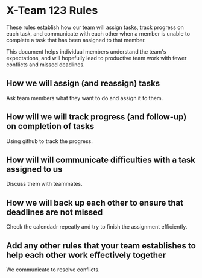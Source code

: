 # X-Team 123 Rules

These rules establish how our team will assign tasks,
track progress on each task, and communicate with each other 
when a member is unable to complete a task that has been assigned to that member.

This document helps individual members understand the team's expectations,
and will hopefully lead to productive team work with fewer conflicts
and missed deadlines.

## How we will assign (and reassign) tasks
Ask team members what they want to do and assign it to them.


## How will we will track progress (and follow-up) on completion of tasks
Using github to track the progress.


## How will will communicate difficulties with a task assigned to us
Discuss them with teammates.


## How we will back up each other to ensure that deadlines are not missed
Check the calendadr repeatly and try to finish the assignment efficiently.


## Add any other rules that your team establishes to help each other work effectively together
We communicate to resolve conflicts.


